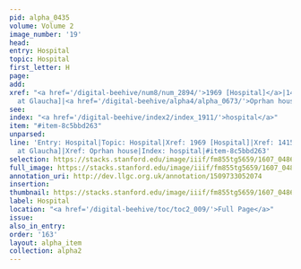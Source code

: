 ```yaml
---
pid: alpha_0435
volume: Volume 2
image_number: '19'
head:
entry: Hospital
topic: Hospital
first_letter: H
page:
add:
xref: "<a href='/digital-beehive/num8/num_2894/'>1969 [Hospital]</a>|1415 [Hospital
  at Glaucha]|<a href='/digital-beehive/alpha4/alpha_0673/'>Oprhan house</a>"
see:
index: "<a href='/digital-beehive/index2/index_1911/'>hospital</a>"
item: "#item-8c5bbd263"
unparsed:
line: 'Entry: Hospital|Topic: Hospital|Xref: 1969 [Hospital]|Xref: 1415 [Hospital
  at Glaucha]|Xref: Oprhan house|Index: hospital|#item-8c5bbd263'
selection: https://stacks.stanford.edu/image/iiif/fm855tg5659/1607_0486/354,4044,3015,335/full/0/default.jpg
full_image: https://stacks.stanford.edu/image/iiif/fm855tg5659/1607_0486/full/full/0/default.jpg
annotation_uri: http://dev.llgc.org.uk/annotation/1509733052074
insertion:
thumbnail: https://stacks.stanford.edu/image/iiif/fm855tg5659/1607_0486/354,4044,600,180/250,/0/default.jpg
label: Hospital
location: "<a href='/digital-beehive/toc/toc2_009/'>Full Page</a>"
issue:
also_in_entry:
order: '163'
layout: alpha_item
collection: alpha2
---
```

